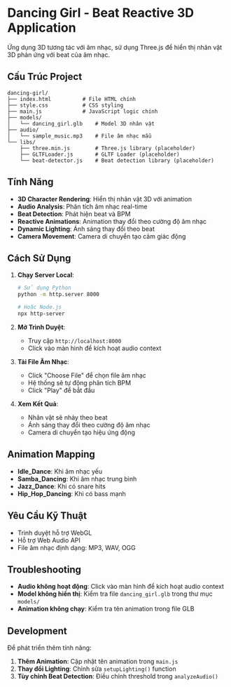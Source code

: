 # Dancing Girl - Beat Reactive 3D Application

Ứng dụng 3D tương tác với âm nhạc, sử dụng Three.js để hiển thị nhân vật 3D phản ứng với beat của âm nhạc.

## Cấu Trúc Project

```
dancing-girl/
├── index.html          # File HTML chính
├── style.css           # CSS styling
├── main.js             # JavaScript logic chính
├── models/
│   └── dancing_girl.glb    # Model 3D nhân vật
├── audio/
│   └── sample_music.mp3    # File âm nhạc mẫu
└── libs/
    ├── three.min.js        # Three.js library (placeholder)
    ├── GLTFLoader.js       # GLTF Loader (placeholder)
    └── beat-detector.js    # Beat detection library (placeholder)
```

## Tính Năng

- **3D Character Rendering**: Hiển thị nhân vật 3D với animation
- **Audio Analysis**: Phân tích âm nhạc real-time
- **Beat Detection**: Phát hiện beat và BPM
- **Reactive Animations**: Animation thay đổi theo cường độ âm nhạc
- **Dynamic Lighting**: Ánh sáng thay đổi theo beat
- **Camera Movement**: Camera di chuyển tạo cảm giác động

## Cách Sử Dụng

1. **Chạy Server Local**:
   ```bash
   # Sử dụng Python
   python -m http.server 8000
   
   # Hoặc Node.js
   npx http-server
   ```

2. **Mở Trình Duyệt**:
   - Truy cập `http://localhost:8000`
   - Click vào màn hình để kích hoạt audio context

3. **Tải File Âm Nhạc**:
   - Click "Choose File" để chọn file âm nhạc
   - Hệ thống sẽ tự động phân tích BPM
   - Click "Play" để bắt đầu

4. **Xem Kết Quả**:
   - Nhân vật sẽ nhảy theo beat
   - Ánh sáng thay đổi theo cường độ âm nhạc
   - Camera di chuyển tạo hiệu ứng động

## Animation Mapping

- **Idle_Dance**: Khi âm nhạc yếu
- **Samba_Dancing**: Khi âm nhạc trung bình
- **Jazz_Dance**: Khi có snare hits
- **Hip_Hop_Dancing**: Khi có bass mạnh

## Yêu Cầu Kỹ Thuật

- Trình duyệt hỗ trợ WebGL
- Hỗ trợ Web Audio API
- File âm nhạc định dạng: MP3, WAV, OGG

## Troubleshooting

- **Audio không hoạt động**: Click vào màn hình để kích hoạt audio context
- **Model không hiển thị**: Kiểm tra file `dancing_girl.glb` trong thư mục `models/`
- **Animation không chạy**: Kiểm tra tên animation trong file GLB

## Development

Để phát triển thêm tính năng:

1. **Thêm Animation**: Cập nhật tên animation trong `main.js`
2. **Thay đổi Lighting**: Chỉnh sửa `setupLighting()` function
3. **Tùy chỉnh Beat Detection**: Điều chỉnh threshold trong `analyzeAudio()` 
